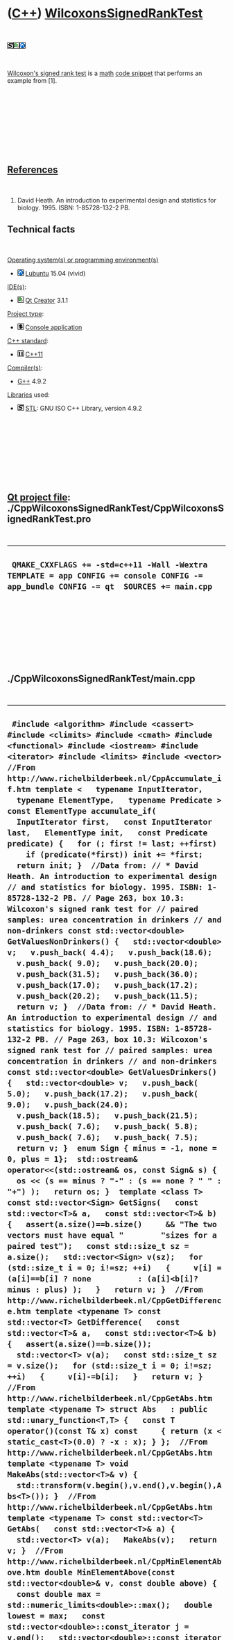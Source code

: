 



 

 

 

 

 

([C++](Cpp.htm)) [WilcoxonsSignedRankTest](CppWilcoxonsSignedRankTest.htm)
==========================================================================

 

![STL](PicStl.png)![Qt
Creator](PicQtCreator.png)![Lubuntu](PicLubuntu.png)

 

[Wilcoxon's signed rank test](CppWilcoxonsSignedRankTest.htm) is a
[math](CppMath.htm) [code snippet](CppCodeSnippets.htm) that performs an
example from \[1\].

 

 

 

 

 

[References](CppReferences.htm)
-------------------------------

 

1.  David Heath. An introduction to experimental design and statistics
    for biology. 1995. ISBN: 1-85728-132-2 PB.

Technical facts
---------------

 

[Operating system(s) or programming environment(s)](CppOs.htm)

-   ![Lubuntu](PicLubuntu.png) [Lubuntu](CppLubuntu.htm) 15.04 (vivid)

[IDE(s)](CppIde.htm):

-   ![Qt Creator](PicQtCreator.png) [Qt Creator](CppQtCreator.htm) 3.1.1

[Project type](CppQtProjectType.htm):

-   ![console](PicConsole.png) [Console
    application](CppConsoleApplication.htm)

[C++ standard](CppStandard.htm):

-   ![C++11](PicCpp11.png) [C++11](Cpp11.htm)

[Compiler(s)](CppCompiler.htm):

-   [G++](CppGpp.htm) 4.9.2

[Libraries](CppLibrary.htm) used:

-   ![STL](PicStl.png) [STL](CppStl.htm): GNU ISO C++ Library, version
    4.9.2

 

 

 

 

 

[Qt project file](CppQtProjectFile.htm): ./CppWilcoxonsSignedRankTest/CppWilcoxonsSignedRankTest.pro
----------------------------------------------------------------------------------------------------

 

  ---------------------------------------------------------------------------------------------------------------------------------------
  ` QMAKE_CXXFLAGS += -std=c++11 -Wall -Wextra TEMPLATE = app CONFIG += console CONFIG -= app_bundle CONFIG -= qt  SOURCES += main.cpp`
  ---------------------------------------------------------------------------------------------------------------------------------------

 

 

 

 

 

./CppWilcoxonsSignedRankTest/main.cpp
-------------------------------------

 

  ---------------------------------------------------------------------------------------------------------------------------------------------------------------------------------------------------------------------------------------------------------------------------------------------------------------------------------------------------------------------------------------------------------------------------------------------------------------------------------------------------------------------------------------------------------------------------------------------------------------------------------------------------------------------------------------------------------------------------------------------------------------------------------------------------------------------------------------------------------------------------------------------------------------------------------------------------------------------------------------------------------------------------------------------------------------------------------------------------------------------------------------------------------------------------------------------------------------------------------------------------------------------------------------------------------------------------------------------------------------------------------------------------------------------------------------------------------------------------------------------------------------------------------------------------------------------------------------------------------------------------------------------------------------------------------------------------------------------------------------------------------------------------------------------------------------------------------------------------------------------------------------------------------------------------------------------------------------------------------------------------------------------------------------------------------------------------------------------------------------------------------------------------------------------------------------------------------------------------------------------------------------------------------------------------------------------------------------------------------------------------------------------------------------------------------------------------------------------------------------------------------------------------------------------------------------------------------------------------------------------------------------------------------------------------------------------------------------------------------------------------------------------------------------------------------------------------------------------------------------------------------------------------------------------------------------------------------------------------------------------------------------------------------------------------------------------------------------------------------------------------------------------------------------------------------------------------------------------------------------------------------------------------------------------------------------------------------------------------------------------------------------------------------------------------------------------------------------------------------------------------------------------------------------------------------------------------------------------------------------------------------------------------------------------------------------------------------------------------------------------------------------------------------------------------------------------------------------------------------------------------------------------------------------------------------------------------------------------------------------------------------------------------------------------------------------------------------------------------------------------------------------------------------------------------------------------------------------------------------------------------------------------------------------------------------------------------------------------------------------------------------------------------------------------------------------------------------------------------------------------------------------------------------------------------------------------------------------------------------------------------------------------------------------------------------------------------------------------------------------------------------------------------------------------------------------------------------------------------------------------------------------------------------------------------------------------------------------------------------------------------------------------------------------------------------------------------------------------------------------------------------------------------------------------------------------------------------------------------------------------------------------------------------------------------------------------------------------------------------------------------------------------------------------------------------------------------------------------------------------------------------------------------------------------------------------------------------------------------------------------------------------------------------------------------------------------------------------------------------------------------------------------------------------------------------------------------------------------------------------------------------------------------------------------------------------------------------------------------------------------------------------------------------------------------------------------------------------------------------------------------------------------------------------------------------------------------------------------------------------------------------------------------------------------------------------------------------------------------------------------------------------------------------------------------------------------------------------------------------------------------------------------------------------------------------------------------------------------------------------------------------------------------------------------------------------------------------------------------------------------------------------------------------------------------------------------------------------------------------------------------------------------------------------------------------------------------------------------------------------------------------------------------------------------------------------------------------------------------------------------------------------------------------------------------------------------------------------------------------------------------------------------------------------------------------------------------------------------------------------------------------------------------------------------------------------------------------------------------------------------------------------------------------------------------------------------------------------------------------------------------------------------------------------------------------------------------------------------------------------------------------------------------------------------------------------------------------------------------------------------------------------------------------------------------------------------------------------------------------------------------------------------------------------------------------------------------------------------------------------------------------------------------------------------------------------------------------------------------------------------------------------------------------------------------------------------------------------------------------------------------------------------------------------------------------------------------------------------------------------------------------------------------------------------------------------------------------------------------------------------------------------------------------------------------------------------------------------------------------------------------------------------------------------------------------------------------------------------------------------------------------------------------------------------------------------------------------------------------------------------------------------------------------------------------------------------------------------------------------------------------------------------------------------------------------------------------------------------------------------------------------------------------------------------------------------------------------------------------------------------------------------------------------------------------------------------------------------------------------------------------------------------------------------------------------------------------------------------------------------------------------------------------------------------------------------------------------------------------------------------------------------------------------------------------------------------------------------------------------------------------------------------------------------------------------------------------------------------------------------------------------------------------------------------------------------------------------------------------------------------------------------------------------------------------------------------------------------------------------------------------------------------------------------------------------------------------------------------------------------------------------------------------------------------------------------------------------------------------------------------------------------------------------------------------------------------------------------------------------------------------------------------------------------------------------------------------------------------------------------------------------------------------------------------------------------------------------------------------------------------------------------------------------------------------------------------------------------------------------------------------------------------------------------------------------------------------------------------------------------------------------------------------------------------------------------------------------------------------------------------------------------------------------------------------------------------------------------------------------------------------------------------------------------------------------------------------------------------------------------------------------------------------------------------------------------------------------------------------------------------------------------------------------------------------------------------------------------------------------------------------------------------------------------------------------------------------------------------------------------------------------------------------------------------------------------------
  ` #include <algorithm> #include <cassert> #include <climits> #include <cmath> #include <functional> #include <iostream> #include <iterator> #include <limits> #include <vector>  //From http://www.richelbilderbeek.nl/CppAccumulate_if.htm template <   typename InputIterator,   typename ElementType,   typename Predicate > const ElementType accumulate_if(   InputIterator first,   const InputIterator last,   ElementType init,   const Predicate predicate) {   for (; first != last; ++first)     if (predicate(*first)) init += *first;   return init; }  //Data from: // * David Heath. An introduction to experimental design // and statistics for biology. 1995. ISBN: 1-85728-132-2 PB. // Page 263, box 10.3: Wilcoxon's signed rank test for // paired samples: urea concentration in drinkers // and non-drinkers const std::vector<double> GetValuesNonDrinkers() {   std::vector<double> v;   v.push_back( 4.4);   v.push_back(18.6);   v.push_back( 9.0);   v.push_back(20.0);   v.push_back(31.5);   v.push_back(36.0);   v.push_back(17.0);   v.push_back(17.2);   v.push_back(20.2);   v.push_back(11.5);   return v; }  //Data from: // * David Heath. An introduction to experimental design // and statistics for biology. 1995. ISBN: 1-85728-132-2 PB. // Page 263, box 10.3: Wilcoxon's signed rank test for // paired samples: urea concentration in drinkers // and non-drinkers const std::vector<double> GetValuesDrinkers() {   std::vector<double> v;   v.push_back( 5.0);   v.push_back(17.2);   v.push_back( 9.0);   v.push_back(24.0);   v.push_back(18.5);   v.push_back(21.5);   v.push_back( 7.6);   v.push_back( 5.8);   v.push_back( 7.6);   v.push_back( 7.5);   return v; }  enum Sign { minus = -1, none = 0, plus = 1};  std::ostream& operator<<(std::ostream& os, const Sign& s) {   os << (s == minus ? "-" : (s == none ? " " : "+") );   return os; }  template <class T> const std::vector<Sign> GetSigns(   const std::vector<T>& a,   const std::vector<T>& b) {   assert(a.size()==b.size()     && "The two vectors must have equal "        "sizes for a paired test");   const std::size_t sz = a.size();   std::vector<Sign> v(sz);   for (std::size_t i = 0; i!=sz; ++i)   {     v[i] = (a[i]==b[i] ? none          : (a[i]<b[i]? minus : plus) );   }   return v; }  //From http://www.richelbilderbeek.nl/CppGetDifference.htm template <typename T> const std::vector<T> GetDifference(   const std::vector<T>& a,   const std::vector<T>& b) {   assert(a.size()==b.size());   std::vector<T> v(a);   const std::size_t sz = v.size();   for (std::size_t i = 0; i!=sz; ++i)   {     v[i]-=b[i];   }   return v; }  //From http://www.richelbilderbeek.nl/CppGetAbs.htm template <typename T> struct Abs   : public std::unary_function<T,T> {   const T operator()(const T& x) const     { return (x < static_cast<T>(0.0) ? -x : x); } };  //From http://www.richelbilderbeek.nl/CppGetAbs.htm template <typename T> void MakeAbs(std::vector<T>& v) {   std::transform(v.begin(),v.end(),v.begin(),Abs<T>()); }  //From http://www.richelbilderbeek.nl/CppGetAbs.htm template <typename T> const std::vector<T> GetAbs(   const std::vector<T>& a) {   std::vector<T> v(a);   MakeAbs(v);   return v; }  //From http://www.richelbilderbeek.nl/CppMinElementAbove.htm double MinElementAbove(const std::vector<double>& v, const double above) {   const double max = std::numeric_limits<double>::max();   double lowest = max;   const std::vector<double>::const_iterator j = v.end();   std::vector<double>::const_iterator i = v.begin();   for ( ; i!=j; ++i)   {     if (*i > above && *i < lowest)     {       lowest = *i;     }   }   return (lowest != max ? lowest : above); }   //Thanks to Senbong G for detecting and fixing a bug in this code const std::vector<double> GetRanks(const std::vector<double> &v) {   const size_t s = v.size();   std::vector<double> w(s,0.0);   double lowest_value = MinElementAbove(v, 0.0);   int rank = 0;   if(lowest_value != 0.0)   {     ++rank;     const int n_with_this_value =       std::count(v.begin(), v.end(), lowest_value);     const double assigned_rank =       static_cast<double>(rank + (rank + n_with_this_value - 1)) / 2.0;     for(size_t i = 0; i != s; ++i)     {       if(v[i] == lowest_value)       {         w[i] = assigned_rank;         ++rank;       }     }   } // end if    while(1)   {     const double new_lowest_value =       MinElementAbove(v, lowest_value);     if(new_lowest_value == lowest_value)       break;     lowest_value = new_lowest_value;      const int n_with_this_value =         std::count(v.begin(), v.end(), lowest_value);     assert(n_with_this_value > 0);     const double assigned_rank =         static_cast<double>(rank + (rank + n_with_this_value - 1))/2.0;     assert(assigned_rank > 0.0);     for(size_t i = 0; i != s; ++i)     {       if(v[i] == lowest_value)       {         w[i] = assigned_rank;       }     }     rank += n_with_this_value;   }   return w; }  const std::vector<double> GetSignedRanks(   const std::vector<Sign>& signs,   const std::vector<double>& ranks) {   assert(signs.size() == ranks.size());   const std::size_t sz = signs.size();   std::vector<double> v(sz);   for (std::size_t i = 0; i!= sz; ++i)   {     v[i] = (signs[i] == minus ? -ranks[i] : ranks[i]);   }   return v; }  //From http://www.richelbilderbeek.nl/CppSumPositives.htm double SumPositives(const std::vector<double>& v) {   return ::accumulate_if(v.begin(),v.end(),     0.0,std::bind2nd(std::greater<double>(),0.0)); }  //From http://www.richelbilderbeek.nl/CppSumNegatives.htm double SumNegatives(const std::vector<double>& v) {   return ::accumulate_if(v.begin(),v.end(),     0.0,std::bind2nd(std::less<double>(),0.0)); }  #include <algorithm> #include <functional> #include <vector>  //From http://www.richelbilderbeek.nl/CppCountNonZeroes.htm int CountNonZeroes(const std::vector<double>& v) {  return std::count_if(     v.begin(),     v.end(),     std::bind2nd(std::not_equal_to<double>(),0.0)); }  bool AreAboutEqual(const std::vector<double> v, const std::vector<double> w) {   if (v.size() != w.size()) return false;   const std::size_t sz = v.size();   for (std::size_t i=0; i!=sz; ++i)   {     if ( std::abs(v[i] - w[i]) > 0.01) return false;   }   return true; }  //From http://www.richelbilderbeek.nl/CppWilcoxonsSignedRankTest.htm int main() {   #ifndef NDEBUG   //Test GetRanks   {     {       const std::vector<double> values   = { 10.0, 20.0, 30.0 };       const std::vector<double> expected = {  1.0,  2.0,  3.0 };       const std::vector<double> results = GetRanks(values);       assert(AreAboutEqual(expected,results));     }     {       const std::vector<double> values   = { 30.0, 10.0, 20.0 };       const std::vector<double> expected = {  3.0,  1.0,  2.0 };       const std::vector<double> results = GetRanks(values);       assert(AreAboutEqual(expected,results));     }     {       //From Heath, page 263       const std::vector<double> values   = { 0.6, 1.4, 4.0, 13.0, 14.5, 9.4, 11.4, 12.6, 4.0 };       const std::vector<double> expected = { 1.0, 2.0, 3.5,  8.0,  9.0, 5.0,  6.0,  7.0, 3.5 };       const std::vector<double> results = GetRanks(values);       assert(AreAboutEqual(expected,results) && "Heath, page 263, no zero value");     }     {       //From Heath, page 263, now with zero added       const std::vector<double> values   = { 0.6, 1.4, 0.0,  4.0, 13.0, 14.5, 9.4, 11.4, 12.6, 4.0 };       const std::vector<double> expected = { 1.0, 2.0, 0.0,  3.5,  8.0,  9.0, 5.0,  6.0,  7.0, 3.5 };       const std::vector<double> results = GetRanks(values);       assert(AreAboutEqual(expected,results) && "Heath, page 263, with zero value");     }     {       //Thanks to Senbong G for adding this test       const std::vector<double> values   = { 1.0, 1.0, 1.0, 2.0, 2.0, 3.0, 3.0, 3.0};       const std::vector<double> expected = { 2.0, 2.0, 2.0, 4.5, 4.5, 7.0, 7.0, 7.0};       const std::vector<double> results = GetRanks(values);       assert(AreAboutEqual(expected,results) && "Senbong G test");     }     {       //Thanks to Senbong G for adding this test       const std::vector<double> values   = { 0.0, 0.0, 0.0 };       const std::vector<double> expected = { 0.0, 0.0, 0.0 };       const std::vector<double> results = GetRanks(values);       assert(AreAboutEqual(expected,results) && "Senbong G zero-only test");     }     {       const std::vector<double> v1 = GetValuesNonDrinkers();       const std::vector<double> v2 = GetValuesDrinkers();       assert(v1.size() == v2.size());       const std::vector<double> differences = GetDifference(v1,v2);       assert(v1.size() == differences.size());       const std::vector<double> values         = GetAbs<double>(differences);       assert(v1.size() == values.size());       const std::vector<double> results = GetRanks(values);       const std::vector<double> expected = { 1.0, 2.0, 0.0, 3.5, 8.0, 9.0, 5.0, 6.0,  7.0, 3.5 };       //std::copy(values.begin(), values.end(), std::ostream_iterator<double>(std::cout,","));       //std::cout << std::endl;       //std::copy(expected.begin(), expected.end(), std::ostream_iterator<double>(std::cout,","));       //std::cout << std::endl;       //std::copy(results.begin(), results.end(), std::ostream_iterator<double>(std::cout,","));       //std::cout << std::endl;       assert(AreAboutEqual(expected,results) && "Heath 263, from data used");     }   }    #endif    const std::vector<double> v1     = GetValuesNonDrinkers();   const std::vector<double> v2     = GetValuesDrinkers();   assert(v1.size() == v2.size());   const std::vector<Sign> signs = GetSigns(v1,v2);   assert(v1.size() == signs.size());   const std::vector<double> differences     = GetDifference(v1,v2);   assert(v1.size() == differences.size());   const std::vector<double> absDifferences     = GetAbs<double>(differences);   assert(v1.size() == absDifferences.size());   const std::vector<double> ranks     = GetRanks(absDifferences);   assert(v1.size() == ranks.size());   const std::vector<double> signedRanks     = GetSignedRanks(signs,ranks);   assert(v1.size() == signedRanks.size());    const std::size_t sz = v1.size();   for (std::size_t i = 0; i!=sz; ++i)   {     std::cout       << v1[i] << '\t'       << v2[i] << '\t'       << signs[i] << '\t'       << absDifferences[i] << '\t'       << ranks[i] << '\t'       << signedRanks[i] << '\t'       << std::endl;   }    const double sum_positives = SumPositives(signedRanks);   const double sum_negatives = SumNegatives(signedRanks);   const int n_non_zero_pairs = CountNonZeroes(differences);   //Critical value from:   // * David Heath. An introduction to experimental design   // and statistics for biology. 1995. ISBN: 1-85728-132-2 PB.   // Page 350, Table A15: Wilcoxon's signed rank test:   // critical values of T.   // Two-tailed, n_non_zero_pairs = 9, significance level 5%   const int critical_value = 40;   std::cout     << "\nSUM positives: " << sum_positives     << "\nSUM negatives: " << sum_negatives     << "\nn_non_zero_pairs: " << n_non_zero_pairs     << "\ncritical_value: " << critical_value;   if (sum_positives >= critical_value)   {     std::cout       << "\nReject null hypothesis that pairs do "          "not differ, due to positives";   }   if (std::abs(sum_negatives) >= critical_value)   {     std::cout       << "\nReject null hypothesis that pairs do "          "not differ, due to negatives";   }   if (!     (sum_positives >= critical_value)     && (sum_positives >= critical_value))   {     std::cout       << "\nPairs do not differ significantly";   } }`
  ---------------------------------------------------------------------------------------------------------------------------------------------------------------------------------------------------------------------------------------------------------------------------------------------------------------------------------------------------------------------------------------------------------------------------------------------------------------------------------------------------------------------------------------------------------------------------------------------------------------------------------------------------------------------------------------------------------------------------------------------------------------------------------------------------------------------------------------------------------------------------------------------------------------------------------------------------------------------------------------------------------------------------------------------------------------------------------------------------------------------------------------------------------------------------------------------------------------------------------------------------------------------------------------------------------------------------------------------------------------------------------------------------------------------------------------------------------------------------------------------------------------------------------------------------------------------------------------------------------------------------------------------------------------------------------------------------------------------------------------------------------------------------------------------------------------------------------------------------------------------------------------------------------------------------------------------------------------------------------------------------------------------------------------------------------------------------------------------------------------------------------------------------------------------------------------------------------------------------------------------------------------------------------------------------------------------------------------------------------------------------------------------------------------------------------------------------------------------------------------------------------------------------------------------------------------------------------------------------------------------------------------------------------------------------------------------------------------------------------------------------------------------------------------------------------------------------------------------------------------------------------------------------------------------------------------------------------------------------------------------------------------------------------------------------------------------------------------------------------------------------------------------------------------------------------------------------------------------------------------------------------------------------------------------------------------------------------------------------------------------------------------------------------------------------------------------------------------------------------------------------------------------------------------------------------------------------------------------------------------------------------------------------------------------------------------------------------------------------------------------------------------------------------------------------------------------------------------------------------------------------------------------------------------------------------------------------------------------------------------------------------------------------------------------------------------------------------------------------------------------------------------------------------------------------------------------------------------------------------------------------------------------------------------------------------------------------------------------------------------------------------------------------------------------------------------------------------------------------------------------------------------------------------------------------------------------------------------------------------------------------------------------------------------------------------------------------------------------------------------------------------------------------------------------------------------------------------------------------------------------------------------------------------------------------------------------------------------------------------------------------------------------------------------------------------------------------------------------------------------------------------------------------------------------------------------------------------------------------------------------------------------------------------------------------------------------------------------------------------------------------------------------------------------------------------------------------------------------------------------------------------------------------------------------------------------------------------------------------------------------------------------------------------------------------------------------------------------------------------------------------------------------------------------------------------------------------------------------------------------------------------------------------------------------------------------------------------------------------------------------------------------------------------------------------------------------------------------------------------------------------------------------------------------------------------------------------------------------------------------------------------------------------------------------------------------------------------------------------------------------------------------------------------------------------------------------------------------------------------------------------------------------------------------------------------------------------------------------------------------------------------------------------------------------------------------------------------------------------------------------------------------------------------------------------------------------------------------------------------------------------------------------------------------------------------------------------------------------------------------------------------------------------------------------------------------------------------------------------------------------------------------------------------------------------------------------------------------------------------------------------------------------------------------------------------------------------------------------------------------------------------------------------------------------------------------------------------------------------------------------------------------------------------------------------------------------------------------------------------------------------------------------------------------------------------------------------------------------------------------------------------------------------------------------------------------------------------------------------------------------------------------------------------------------------------------------------------------------------------------------------------------------------------------------------------------------------------------------------------------------------------------------------------------------------------------------------------------------------------------------------------------------------------------------------------------------------------------------------------------------------------------------------------------------------------------------------------------------------------------------------------------------------------------------------------------------------------------------------------------------------------------------------------------------------------------------------------------------------------------------------------------------------------------------------------------------------------------------------------------------------------------------------------------------------------------------------------------------------------------------------------------------------------------------------------------------------------------------------------------------------------------------------------------------------------------------------------------------------------------------------------------------------------------------------------------------------------------------------------------------------------------------------------------------------------------------------------------------------------------------------------------------------------------------------------------------------------------------------------------------------------------------------------------------------------------------------------------------------------------------------------------------------------------------------------------------------------------------------------------------------------------------------------------------------------------------------------------------------------------------------------------------------------------------------------------------------------------------------------------------------------------------------------------------------------------------------------------------------------------------------------------------------------------------------------------------------------------------------------------------------------------------------------------------------------------------------------------------------------------------------------------------------------------------------------------------------------------------------------------------------------------------------------------------------------------------------------------------------------------------------------------------------------------------------------------------------------------------------------------------------------------------------------------------------------------------------------------------------------------------------------------------------------------------------------------------------------------------------------------------------------------------------------------------------------------------------------------------------------------------------------------------------------------------------------------------------------------------------------------------------------------------------------------------------------------------------------------------------------------------------------------------------------------------------------------------------------------------------------------------------------------------------------------------------------------------------------------------------------------------------------------------------------------------------------------------------------------------------------------------------------------------------------------------------------------------

 

 

 

 

 





 




This page has been created by the [tool](Tools.htm)
[CodeToHtml](ToolCodeToHtml.htm)
